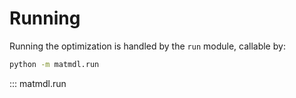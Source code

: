 # Running

Running the optimization is handled by the `run` module, callable by:

```sh
python -m matmdl.run
```

::: matmdl.run
